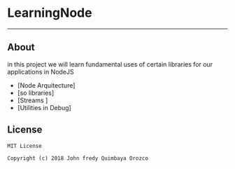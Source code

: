 # LearningNode
---------------
## About
in this project we will learn fundamental uses of certain libraries for our applications in NodeJS
* [Node Arquitecture]
* [so libraries]
* [Streams ]
* [Utilities in Debug]


## License
```
MIT License

Copyright (c) 2018 John fredy Quimbaya Orozco
